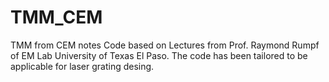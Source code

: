 # TMM_CEM
TMM from CEM notes
Code based on Lectures from Prof. Raymond Rumpf of EM Lab University of Texas El Paso.
The code has been tailored to be applicable for laser grating desing.
